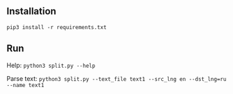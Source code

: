 ## Installation
`pip3 install -r requirements.txt`

## Run

Help: `python3 split.py --help`

Parse text: `python3 split.py --text_file text1 --src_lng en --dst_lng=ru --name text1`
